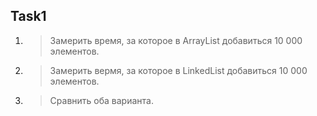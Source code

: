 ## Task1

1. > Замерить время, за которое в ArrayList добавиться 10 000 элементов.

2. > Замерить вермя, за которое в LinkedList добавиться 10 000 элементов.

3. > Сравнить оба варианта.